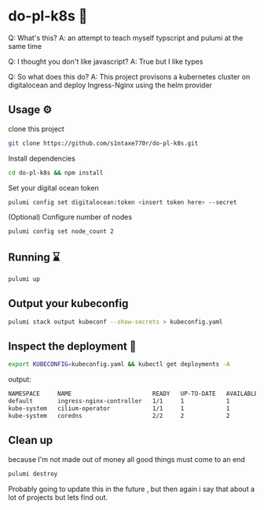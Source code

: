 # do-pl-k8s 🚀

Q: What's this?
A: an attempt to teach myself typscript and pulumi at the same time 


Q: I thought you don't like javascript? 
A: True but I like types 

Q: So what does this do?
A: This project provisons a kubernetes cluster on digitalocean and deploy Ingress-Nginx using the helm provider 


## Usage ⚙️

clone this project 
```bash
git clone https://github.com/s1ntaxe770r/do-pl-k8s.git
```

Install dependencies
```bash
cd do-pl-k8s && npm install
```

Set your digital ocean token 
```bash
pulumi config set digitalocean:token <insert token here> --secret
```

(Optional) Configure number of nodes 
```bash
pulumi config set node_count 2  
```

## Running ⌛️

```bash
pulumi up
```

## Output your kubeconfig 

```bash
pulumi stack output kubeconf --show-secrets > kubeconfig.yaml    
```

## Inspect the deployment 🔎

```bash
export KUBECONFIG=kubeconfig.yaml && kubectl get deployments -A
```

output:
```bash
NAMESPACE     NAME                       READY   UP-TO-DATE   AVAILABLE   AGE
default       ingress-nginx-controller   1/1     1            1           21m
kube-system   cilium-operator            1/1     1            1           64m
kube-system   coredns                    2/2     2            2           64m
```

## Clean up 
because I'm not made out of money all good things must come to an end 
```bash
pulumi destroy
```

Probably going to update this in the future , but then again i say that about a lot of projects but lets find out. 

